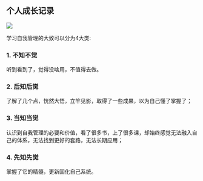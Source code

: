 ## 个人成长记录

![](http://p4hi9syd4.bkt.clouddn.com/2018-03-13-180313PSM.JPG)

学习自我管理的大致可以分为4大类:

### 1. 不知不觉

听到看到了，觉得没啥用，不值得去做。

### 2. 后知后觉

了解了几个点，恍然大悟，立竿见影，取得了一些成果，以为自己懂了掌握了；

### 3. 当知当觉

认识到自我管理的必要和价值，看了很多书，上了很多课，却始终感觉无法融入自己的体系，无法找到更好的套路，无法长期应用；

### 4. 先知先觉

掌握了它的精髓，更新固化自己系统。







